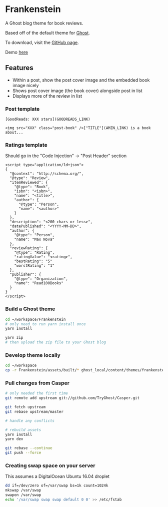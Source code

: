 # Frankenstein

A Ghost blog theme for book reviews.

Based off of the default theme for [Ghost](http://github.com/tryghost/ghost/).

To download, visit the [GitHub page](https://github.com/max-nova/Frankenstein).

Demo [here](https://books.max-nova.com)

## Features

* Within a post, show the post cover image and the embedded book image nicely
* Shows post cover image (the book cover) alongside post in list
* Displays more of the review in list

### Post template
```
[GoodReads: XXX stars](GOODREADS_LINK)

<img src="XXX" class="post-book" />["TITLE"](AMZN_LINK) is a book about...
```

### Ratings template
Should go in the "Code Injection" -> "Post Header" section
```
<script type="application/ld+json">
{
  "@context": "http://schema.org/",
  "@type": "Review",
  "itemReviewed": {
    "@type": "Book",
    "isbn": "<isbn>",
    "name": "<title>",
    "author": {
      "@type": "Person",
      "name": "<author>"
    }
  },
  "description": "<200 chars or less>",
  "datePublished": "<YYYY-MM-DD>",
  "author": {
    "@type": "Person",
    "name": "Max Nova"
  },
  "reviewRating": {
    "@type": "Rating",
    "ratingValue": "<rating>",
    "bestRating": "5"
    "worstRating": "1"
  },
  "publisher": {
    "@type": "Organization",
    "name": "Read100Books"
  }
}
</script>
```

### Build a Ghost theme
```bash
cd ~/workspace/Frankenstein
# only need to run yarn install once
yarn install

yarn zip
# then upload the zip file to your Ghost blog
```

### Develop theme locally
```bash
cd ~/workspace
cp -r Frankenstein/assets/built/* ghost_local/content/themes/frankenstein/assets/built/
```

### Pull changes from Casper
```bash
# only needed the first time
git remote add upstream git://github.com/TryGhost/Casper.git

git fetch upstream
git rebase upstream/master

# handle any conflicts

# rebuild assets
yarn install
yarn dev

git rebase --continue
git push --force
```

### Creating swap space on your server
This assumes a DigitalOcean Ubuntu 16.04 droplet
```bash
dd if=/dev/zero of=/var/swap bs=1k count=1024k
mkswap /var/swap
swapon /var/swap
echo '/var/swap swap swap default 0 0' >> /etc/fstab
```
